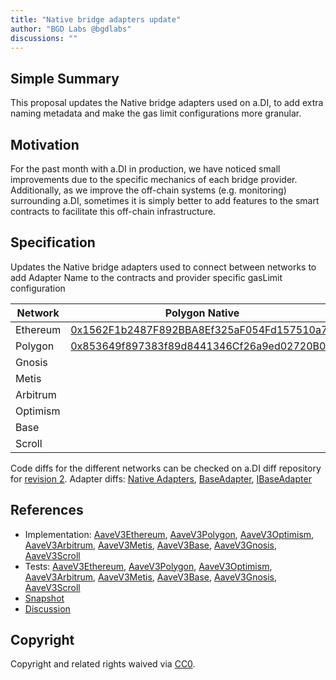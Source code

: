 ```yaml
---
title: "Native bridge adapters update"
author: "BGD Labs @bgdlabs"
discussions: ""
---
```


## Simple Summary

This proposal updates the Native bridge adapters used on a.DI, to add extra naming metadata and make the gas limit configurations more granular.

## Motivation

For the past month with a.DI in production, we have noticed small improvements due to the specific mechanics of each bridge provider. Additionally, as we improve the off-chain systems (e.g. monitoring) surrounding a.DI, sometimes it is simply better to add features to the smart contracts to facilitate this off-chain infrastructure.

## Specification

Updates the Native bridge adapters used to connect between networks to add Adapter Name to the contracts and provider specific gasLimit configuration

| Network  | Polygon Native                                                                                                           | Gnosis Native                                                                                                          | Metis Native                                                                                                                         | Arbitrum Native                                                                                                       | Optimism Native                                                                                                                  | Base Native                                                                                                           | Scroll Native                                                                                                           | Same Chain                                                                                                            |
| -------- | ------------------------------------------------------------------------------------------------------------------------ | ---------------------------------------------------------------------------------------------------------------------- | ------------------------------------------------------------------------------------------------------------------------------------ | --------------------------------------------------------------------------------------------------------------------- | -------------------------------------------------------------------------------------------------------------------------------- | --------------------------------------------------------------------------------------------------------------------- | ----------------------------------------------------------------------------------------------------------------------- | --------------------------------------------------------------------------------------------------------------------- |
| Ethereum | [0x1562F1b2487F892BBA8Ef325aF054Fd157510a71](https://etherscan.io/address/0x1562F1b2487F892BBA8Ef325aF054Fd157510a71)    | [0x7238d75fD75bb936E83b75854c653F104Ce9c9d8](https://etherscan.io/address/0x7238d75fD75bb936E83b75854c653F104Ce9c9d8)  | [0x6B3Dc800E7c813Db3fe8D0F30fDCaE636935dC14](https://etherscan.io/address/0x6B3Dc800E7c813Db3fe8D0F30fDCaE636935dC14)                | [0x88d6D01e08d3e64513b15fD46528dBbA7d755883](https://etherscan.io/address/0x88d6D01e08d3e64513b15fD46528dBbA7d755883) | [0x0e24524778fdc67f53eEf144b8cbf50261E930B3](https://etherscan.io/address/0x0e24524778fdc67f53eEf144b8cbf50261E930B3)            | [0xa5948b0ac79f72966dFFC5C13E44f6dfDD3D58A0](https://etherscan.io/address/0xa5948b0ac79f72966dFFC5C13E44f6dfDD3D58A0) | [0xA4dC3F123e1c601A19B3DC8382BB9311F678cafA](https://etherscan.io/address/0xA4dC3F123e1c601A19B3DC8382BB9311F678cafA)   | [0x6cfbd2aA4691fc18B9C209bDd43DC3943C228FCf](https://etherscan.io/address/0x6cfbd2aA4691fc18B9C209bDd43DC3943C228FCf) |
| Polygon  | [0x853649f897383f89d8441346Cf26a9ed02720B02](https://polygonscan.com/address/0x853649f897383f89d8441346Cf26a9ed02720B02) | -                                                                                                                      | -                                                                                                                                    | -                                                                                                                     | -                                                                                                                                | -                                                                                                                     | -                                                                                                                       | -                                                                                                                     |
| Gnosis   |                                                                                                                          | [0x3C06dce358add17aAf230f2234bCCC4afd50d090](https://gnosisscan.io/address/0x3C06dce358add17aAf230f2234bCCC4afd50d090) | -                                                                                                                                    | -                                                                                                                     | -                                                                                                                                | -                                                                                                                     | -                                                                                                                       | -                                                                                                                     |
| Metis    |                                                                                                                          | -                                                                                                                      | [0xf41193E25408F652AF878c47E4401A01B5E4B682](https://andromeda-explorer.metis.io/address/0xf41193E25408F652AF878c47E4401A01B5E4B682) | -                                                                                                                     | -                                                                                                                                | -                                                                                                                     | -                                                                                                                       | -                                                                                                                     |
| Arbitrum |                                                                                                                          | -                                                                                                                      | -                                                                                                                                    | [0xc8a2ADC4261c6b669CdFf69E717E77C9cFeB420d](https://arbiscan.io/address/0xc8a2ADC4261c6b669CdFf69E717E77C9cFeB420d)  | -                                                                                                                                | -                                                                                                                     | -                                                                                                                       | -                                                                                                                     |
| Optimism |                                                                                                                          | -                                                                                                                      | -                                                                                                                                    | -                                                                                                                     | [0xa5cc218513305221201f196760E9e64e9D49d98A](https://optimistic.etherscan.io/address/0xa5cc218513305221201f196760E9e64e9D49d98A) | -                                                                                                                     | -                                                                                                                       | -                                                                                                                     |
| Base     |                                                                                                                          | -                                                                                                                      | -                                                                                                                                    | -                                                                                                                     | -                                                                                                                                | [0x7120b1f8e5b73c0C0DC99C6e52Fe4937E7EA11e0](https://basescan.org/address/0x7120b1f8e5b73c0C0DC99C6e52Fe4937E7EA11e0) | -                                                                                                                       | -                                                                                                                     |
| Scroll   |                                                                                                                          | -                                                                                                                      | -                                                                                                                                    | -                                                                                                                     | -                                                                                                                                | -                                                                                                                     | [0x3C06dce358add17aAf230f2234bCCC4afd50d090](https://scrollscan.com/address/0x3C06dce358add17aAf230f2234bCCC4afd50d090) | -                                                                                                                     |

Code diffs for the different networks can be checked on a.DI diff repository for [revision 2](https://github.com/bgd-labs/aDI-diffs/tree/main/diffs/rev2).
Adapter diffs: [Native Adapters](https://github.com/bgd-labs/aDI-diffs/tree/main/diffs/rev2/native), [BaseAdapter](https://github.com/bgd-labs/aDI-diffs/tree/main/diffs/rev2/base_adapter), [IBaseAdapter](https://github.com/bgd-labs/aDI-diffs/tree/main/diffs/rev2/i_base_adapter)

## References

- Implementation: [AaveV3Ethereum](https://github.com/bgd-labs/aave-proposals-v3/blob/main/src/20240322_Multi_NativeBridgeAdaptersUpdate/AaveV3Ethereum_NativeBridgeAdaptersUpdate_20240322.sol), [AaveV3Polygon](https://github.com/bgd-labs/aave-proposals-v3/blob/main/src/20240322_Multi_NativeBridgeAdaptersUpdate/AaveV3Polygon_NativeBridgeAdaptersUpdate_20240322.sol), [AaveV3Optimism](https://github.com/bgd-labs/aave-proposals-v3/blob/main/src/20240322_Multi_NativeBridgeAdaptersUpdate/AaveV3Optimism_NativeBridgeAdaptersUpdate_20240322.sol), [AaveV3Arbitrum](https://github.com/bgd-labs/aave-proposals-v3/blob/main/src/20240322_Multi_NativeBridgeAdaptersUpdate/AaveV3Arbitrum_NativeBridgeAdaptersUpdate_20240322.sol), [AaveV3Metis](https://github.com/bgd-labs/aave-proposals-v3/blob/main/src/20240322_Multi_NativeBridgeAdaptersUpdate/AaveV3Metis_NativeBridgeAdaptersUpdate_20240322.sol), [AaveV3Base](https://github.com/bgd-labs/aave-proposals-v3/blob/main/src/20240322_Multi_NativeBridgeAdaptersUpdate/AaveV3Base_NativeBridgeAdaptersUpdate_20240322.sol), [AaveV3Gnosis](https://github.com/bgd-labs/aave-proposals-v3/blob/main/src/20240322_Multi_NativeBridgeAdaptersUpdate/AaveV3Gnosis_NativeBridgeAdaptersUpdate_20240322.sol), [AaveV3Scroll](https://github.com/bgd-labs/aave-proposals-v3/blob/main/src/20240322_Multi_NativeBridgeAdaptersUpdate/AaveV3Scroll_NativeBridgeAdaptersUpdate_20240322.sol)
- Tests: [AaveV3Ethereum](https://github.com/bgd-labs/aave-proposals-v3/blob/main/src/20240322_Multi_NativeBridgeAdaptersUpdate/AaveV3Ethereum_NativeBridgeAdaptersUpdate_20240322.t.sol), [AaveV3Polygon](https://github.com/bgd-labs/aave-proposals-v3/blob/main/src/20240322_Multi_NativeBridgeAdaptersUpdate/AaveV3Polygon_NativeBridgeAdaptersUpdate_20240322.t.sol), [AaveV3Optimism](https://github.com/bgd-labs/aave-proposals-v3/blob/main/src/20240322_Multi_NativeBridgeAdaptersUpdate/AaveV3Optimism_NativeBridgeAdaptersUpdate_20240322.t.sol), [AaveV3Arbitrum](https://github.com/bgd-labs/aave-proposals-v3/blob/main/src/20240322_Multi_NativeBridgeAdaptersUpdate/AaveV3Arbitrum_NativeBridgeAdaptersUpdate_20240322.t.sol), [AaveV3Metis](https://github.com/bgd-labs/aave-proposals-v3/blob/main/src/20240322_Multi_NativeBridgeAdaptersUpdate/AaveV3Metis_NativeBridgeAdaptersUpdate_20240322.t.sol), [AaveV3Base](https://github.com/bgd-labs/aave-proposals-v3/blob/main/src/20240322_Multi_NativeBridgeAdaptersUpdate/AaveV3Base_NativeBridgeAdaptersUpdate_20240322.t.sol), [AaveV3Gnosis](https://github.com/bgd-labs/aave-proposals-v3/blob/main/src/20240322_Multi_NativeBridgeAdaptersUpdate/AaveV3Gnosis_NativeBridgeAdaptersUpdate_20240322.t.sol), [AaveV3Scroll](https://github.com/bgd-labs/aave-proposals-v3/blob/main/src/20240322_Multi_NativeBridgeAdaptersUpdate/AaveV3Scroll_NativeBridgeAdaptersUpdate_20240322.t.sol)
- [Snapshot](TODO)
- [Discussion](TODO)

## Copyright

Copyright and related rights waived via [CC0](https://creativecommons.org/publicdomain/zero/1.0/).

